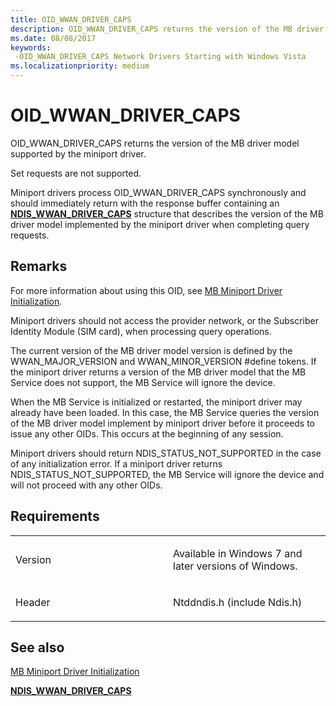 ```yaml
---
title: OID_WWAN_DRIVER_CAPS
description: OID_WWAN_DRIVER_CAPS returns the version of the MB driver model supported by the miniport driver.
ms.date: 08/08/2017
keywords: 
 -OID_WWAN_DRIVER_CAPS Network Drivers Starting with Windows Vista
ms.localizationpriority: medium
---
```


# OID\_WWAN\_DRIVER\_CAPS


OID\_WWAN\_DRIVER\_CAPS returns the version of the MB driver model supported by the miniport driver.

Set requests are not supported.

Miniport drivers process OID\_WWAN\_DRIVER\_CAPS synchronously and should immediately return with the response buffer containing an [**NDIS\_WWAN\_DRIVER\_CAPS**](/windows-hardware/drivers/ddi/ndiswwan/ns-ndiswwan-_ndis_wwan_driver_caps) structure that describes the version of the MB driver model implemented by the miniport driver when completing query requests.

Remarks
-------

For more information about using this OID, see [MB Miniport Driver Initialization](mb-device-readiness.md#mb-miniport-driver-initialization).

Miniport drivers should not access the provider network, or the Subscriber Identity Module (SIM card), when processing query operations.

The current version of the MB driver model version is defined by the WWAN\_MAJOR\_VERSION and WWAN\_MINOR\_VERSION \#define tokens. If the miniport driver returns a version of the MB driver model that the MB Service does not support, the MB Service will ignore the device.

When the MB Service is initialized or restarted, the miniport driver may already have been loaded. In this case, the MB Service queries the version of the MB driver model implement by miniport driver before it proceeds to issue any other OIDs. This occurs at the beginning of any session.

Miniport drivers should return NDIS\_STATUS\_NOT\_SUPPORTED in the case of any initialization error. If a miniport driver returns NDIS\_STATUS\_NOT\_SUPPORTED, the MB Service will ignore the device and will not proceed with any other OIDs.

Requirements
------------

<table>
<colgroup>
<col width="50%" />
<col width="50%" />
</colgroup>
<tbody>
<tr class="odd">
<td><p>Version</p></td>
<td><p>Available in Windows 7 and later versions of Windows.</p></td>
</tr>
<tr class="even">
<td><p>Header</p></td>
<td>Ntddndis.h (include Ndis.h)</td>
</tr>
</tbody>
</table>

## See also


[MB Miniport Driver Initialization](mb-device-readiness.md#mb-miniport-driver-initialization)

[**NDIS\_WWAN\_DRIVER\_CAPS**](/windows-hardware/drivers/ddi/ndiswwan/ns-ndiswwan-_ndis_wwan_driver_caps)

 

